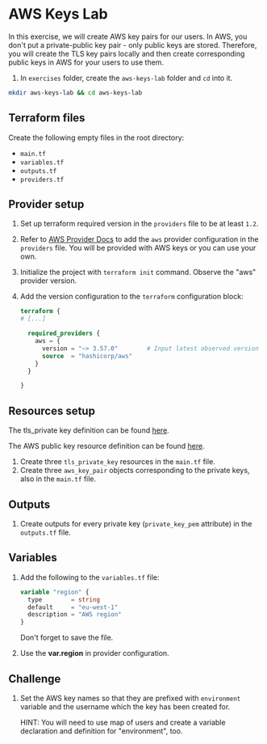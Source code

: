 # AWS Keys Lab

In this exercise, we will create AWS key pairs for our users. In AWS, you don't put a private-public key pair - only public keys are stored. Therefore, you will create the TLS key pairs locally and then create corresponding public keys in AWS for your users to use them.

1. In `exercises` folder, create the `aws-keys-lab` folder and `cd` into it. 

```bash
mkdir aws-keys-lab && cd aws-keys-lab
```

## Terraform files

Create the following empty files in the root directory:

* `main.tf`
* `variables.tf` 
* `outputs.tf`
* `providers.tf`

## Provider setup

1. Set up terraform required version in the `providers` file to be at least `1.2`.
1. Refer to [AWS Provider Docs](https://registry.terraform.io/providers/hashicorp/aws/latest/docs) to add the `aws` provider configuration in the `providers` file. You will be provided with AWS keys or you can use your own.
1. Initialize the project with `terraform init` command. Observe the "aws" provider version.
1. Add the version configuration to the `terraform` configuration block:

    ```tf
    terraform {
    # [...]

      required_providers {
        aws = {
          version = "~> 3.57.0"        # Input latest observed version here 
          source  = "hashicorp/aws"
        }
      }

    }
    ```

## Resources setup

The tls_private key definition can be found [here](https://registry.terraform.io/providers/hashicorp/tls/latest/docs/resources/private_key).

The AWS public key resource definition can be found [here](https://registry.terraform.io/providers/hashicorp/aws/latest/docs/resources/key_pair).

1. Create three `tls_private_key` resources in the `main.tf` file.
1. Create three `aws_key_pair` objects corresponding to the private keys, also in the `main.tf` file.

## Outputs

1. Create outputs for every private key (`private_key_pem` attribute) in the `outputs.tf` file.

## Variables

1. Add the following to the `variables.tf` file:

    ```tf
    variable "region" {
      type        = string
      default     = "eu-west-1"
      description = "AWS region"
    }
    ```

    Don't forget to save the file.

1. Use the **var.region** in provider configuration.

## Challenge

1. Set the AWS key names so that they are prefixed with `environment` variable and the username which the key has been created for. 

    HINT: You will need to use map of users and create a variable declaration and definition for "environment", too.
